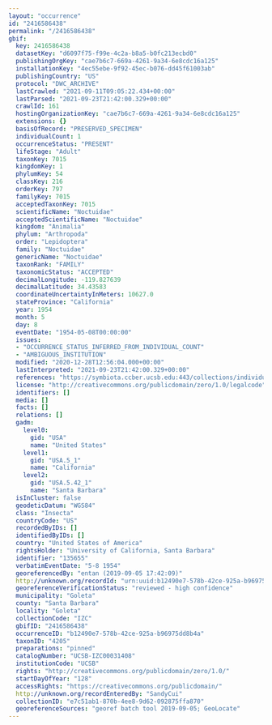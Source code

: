 ```yaml
---
layout: "occurrence"
id: "2416586438"
permalink: "/2416586438"
gbif:
  key: 2416586438
  datasetKey: "d6097f75-f99e-4c2a-b8a5-b0fc213ecbd0"
  publishingOrgKey: "cae7b6c7-669a-4261-9a34-6e8cdc16a125"
  installationKey: "4ec55ebe-9f92-45ec-b076-dd45f61003ab"
  publishingCountry: "US"
  protocol: "DWC_ARCHIVE"
  lastCrawled: "2021-09-11T09:05:22.434+00:00"
  lastParsed: "2021-09-23T21:42:00.329+00:00"
  crawlId: 161
  hostingOrganizationKey: "cae7b6c7-669a-4261-9a34-6e8cdc16a125"
  extensions: {}
  basisOfRecord: "PRESERVED_SPECIMEN"
  individualCount: 1
  occurrenceStatus: "PRESENT"
  lifeStage: "Adult"
  taxonKey: 7015
  kingdomKey: 1
  phylumKey: 54
  classKey: 216
  orderKey: 797
  familyKey: 7015
  acceptedTaxonKey: 7015
  scientificName: "Noctuidae"
  acceptedScientificName: "Noctuidae"
  kingdom: "Animalia"
  phylum: "Arthropoda"
  order: "Lepidoptera"
  family: "Noctuidae"
  genericName: "Noctuidae"
  taxonRank: "FAMILY"
  taxonomicStatus: "ACCEPTED"
  decimalLongitude: -119.827639
  decimalLatitude: 34.43583
  coordinateUncertaintyInMeters: 10627.0
  stateProvince: "California"
  year: 1954
  month: 5
  day: 8
  eventDate: "1954-05-08T00:00:00"
  issues:
  - "OCCURRENCE_STATUS_INFERRED_FROM_INDIVIDUAL_COUNT"
  - "AMBIGUOUS_INSTITUTION"
  modified: "2020-12-28T12:56:04.000+00:00"
  lastInterpreted: "2021-09-23T21:42:00.329+00:00"
  references: "https://symbiota.ccber.ucsb.edu:443/collections/individual/index.php?occid=135655"
  license: "http://creativecommons.org/publicdomain/zero/1.0/legalcode"
  identifiers: []
  media: []
  facts: []
  relations: []
  gadm:
    level0:
      gid: "USA"
      name: "United States"
    level1:
      gid: "USA.5_1"
      name: "California"
    level2:
      gid: "USA.5.42_1"
      name: "Santa Barbara"
  isInCluster: false
  geodeticDatum: "WGS84"
  class: "Insecta"
  countryCode: "US"
  recordedByIDs: []
  identifiedByIDs: []
  country: "United States of America"
  rightsHolder: "University of California, Santa Barbara"
  identifier: "135655"
  verbatimEventDate: "5-8 1954"
  georeferencedBy: "entan (2019-09-05 17:42:09)"
  http://unknown.org/recordId: "urn:uuid:b12490e7-578b-42ce-925a-b96975dd8b4a"
  georeferenceVerificationStatus: "reviewed - high confidence"
  municipality: "Goleta"
  county: "Santa Barbara"
  locality: "Goleta"
  collectionCode: "IZC"
  gbifID: "2416586438"
  occurrenceID: "b12490e7-578b-42ce-925a-b96975dd8b4a"
  taxonID: "4205"
  preparations: "pinned"
  catalogNumber: "UCSB-IZC00031408"
  institutionCode: "UCSB"
  rights: "http://creativecommons.org/publicdomain/zero/1.0/"
  startDayOfYear: "128"
  accessRights: "https://creativecommons.org/publicdomain/"
  http://unknown.org/recordEnteredBy: "SandyCui"
  collectionID: "e7c51ab1-870b-4ee8-9d62-092875ffa870"
  georeferenceSources: "georef batch tool 2019-09-05; GeoLocate"
---
```

